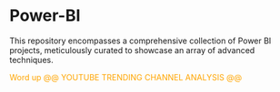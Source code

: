 # Power-BI
This repository encompasses a comprehensive collection of Power BI projects, meticulously curated to showcase an array of advanced techniques. 

<span style="color:orange;">
Word up
@@ YOUTUBE TRENDING CHANNEL ANALYSIS @@
</span>
